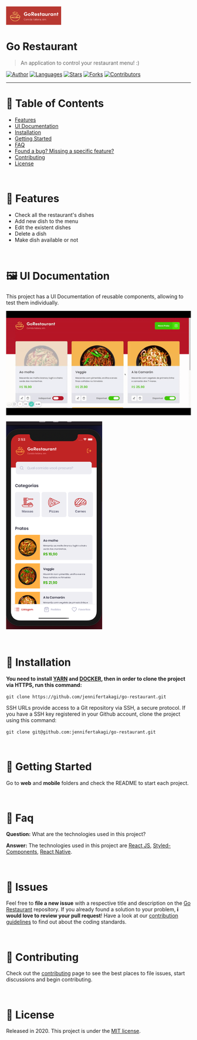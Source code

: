 <p align="left">
   <img src="docs/logo.png" width="150"/>
</p>

# Go Restaurant

> An application to control your restaurant menu! :)

[![Author](https://img.shields.io/badge/author-jennifertakagi-ff9000?style=flat-square)](https://github.com/jennifertakagi)
[![Languages](https://img.shields.io/github/languages/count/jennifertakagi/go-restaurant?color=%23ff9000&style=flat-square)](#)
[![Stars](https://img.shields.io/github/stars/jennifertakagi/go-restaurant?color=ff9000&style=flat-square)](https://github.com/jennifertakagi/go-restaurant/stargazers)
[![Forks](https://img.shields.io/github/forks/jennifertakagi/go-restaurant?color=%23ff9000&style=flat-square)](https://github.com/jennifertakagi/go-restaurant/network/members)
[![Contributors](https://img.shields.io/github/contributors/jennifertakagi/go-restaurant?color=ff9000&style=flat-square)](https://github.com/jennifertakagi/go-restaurant/graphs/contributors)

---

# :pushpin: Table of Contents

* [Features](#rocket-features)
* [UI Documentation](#framed_picture-ui-documentation)
* [Installation](#construction_worker-installation)
* [Getting Started](#runner-getting-started)
* [FAQ](#postbox-faq)
* [Found a bug? Missing a specific feature?](#bug-issues)
* [Contributing](#tada-contributing)
* [License](#closed_book-license)

<br />

# :rocket: Features

* Check all the restaurant's dishes
* Add new dish to the menu
* Edit the existent dishes
* Delete a dish
* Make dish available or not


<br />

# :framed_picture: UI Documentation
This project has a UI Documentation of reusable components, allowing to test them individually.

<p align="left">
   <img src="docs/go-restaurant.gif" />
</p>

<p align="left">
   <img src="docs/go-restaurant.png" />
</p>

<br />

# :construction_worker: Installation

**You need to install [YARN](https://yarnpkg.com/) and [DOCKER](https://www.docker.com/), then in order to clone the project via HTTPS, run this command:**

```git clone https://github.com/jennifertakagi/go-restaurant.git```

SSH URLs provide access to a Git repository via SSH, a secure protocol. If you have a SSH key registered in your Github account, clone the project using this command:

```git clone git@github.com:jennifertakagi/go-restaurant.git```

<br />

# :runner: Getting Started

Go to **web** and **mobile** folders and check the README to start each project.

<br />

# :postbox: Faq

**Question:** What are the technologies used in this project?

**Answer:** The technologies used in this project are [React JS](https://pt-br.reactjs.org/), [Styled-Components](https://styled-components.com/), [React Native](https://reactnative.dev/).

<br />

# :bug: Issues

Feel free to **file a new issue** with a respective title and description on the [Go Restaurant](https://github.com/jennifertakagi/go-restaurant/issues) repository. If you already found a solution to your problem, **i would love to review your pull request**! Have a look at our [contribution guidelines](https://github.com/jennifertakagi/go-restaurant/blob/master/CONTRIBUTING.md) to find out about the coding standards.

<br />

# :tada: Contributing

Check out the [contributing](https://github.com/jennifertakagi/go-restaurant/blob/master/CONTRIBUTING.md) page to see the best places to file issues, start discussions and begin contributing.

<br />

# :closed_book: License

Released in 2020.
This project is under the [MIT license](https://github.com/jennifertakagi/go-restaurant/master/LICENSE).


